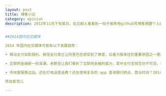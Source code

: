 ```yaml
---
layout: post
title: 博客小记
category: opinion
description: 2013年11月下旬某日，在北邮人看看到一帖子推荐用github写博客搭建个人网站，当时很震惊。于是乎，花了大概两个星期的空闲时间了解这方面的资料。参考Beiyuu的github博客网站搭建了这个。主要的架构都是前辈的（感谢），小小的修改了一点点代码，以后有时间再继续改进。预计这个目录下的内容写一些生活方面的感触。


##2014国内社交媒体

2014 年国内社交媒体可能有以下发展趋势：

- 移动支付如影随形。微信支付真正让阿里巴巴感受到了寒意，后者力推来往的重要原因之一便是阻止对手动摇自己的支付霸主地位。2014 年，我们有望看到二维码成为线下商家的鲜明风景。消费者无需经历柜台前漫长的等待付款，扫一扫商品二维码再输入密码，即可完成支付。无论你使用的是微信、来往、易信或是移动端微博。

- 互联网金融新一轮高潮。余额宝让我们看到了互联网金融的威力，其中支付宝钱包功不可没。在手机上轻松几步就能完成理财，这种趋势在未来会得到延续。并且，下一个互联网金融爆发驱动器很可能来自移动通讯 app。支付宝之外，拥有庞大用户量和强用户社交的移动通讯 app 其互联网金融能量可能更大。

- 传统客服靠边站。还在打电话查话费？还在使用复杂的 app 查询银行网点、营业时间？2014 年，各大平台公众帐号有望成为诸多商家客户服务的主要渠道。几乎随时随地你发送的请求都会立即得到回应，并且操作起来如此简单、自然，就像平常你跟朋友的线上聊天一样。实际上这种趋势今年已经显现。

转自爱范儿

---
```


[Yunzhi]:    http://yunzhi.github.io  "Yunzhi"
